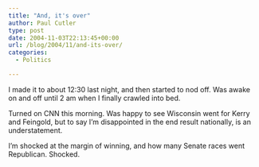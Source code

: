 ```yaml
---
title: "And, it's over"
author: Paul Cutler
type: post
date: 2004-11-03T22:13:45+00:00
url: /blog/2004/11/and-its-over/
categories:
  - Politics

---
```

I made it to about 12:30 last night, and then started to nod off. Was awake on and off until 2 am when I finally crawled into bed.

Turned on CNN this morning. Was happy to see Wisconsin went for Kerry and Feingold, but to say I&#8217;m disappointed in the end result nationally, is an understatement.

I&#8217;m shocked at the margin of winning, and how many Senate races went Republican. Shocked.